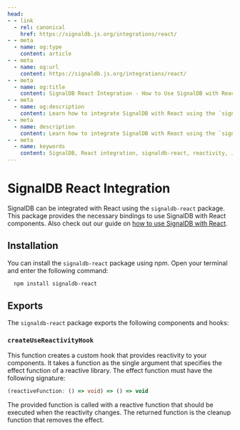 ```yaml
---
head:
- - link
  - rel: canonical
    href: https://signaldb.js.org/integrations/react/
- - meta
  - name: og:type
    content: article
- - meta
  - name: og:url
    content: https://signaldb.js.org/integrations/react/
- - meta
  - name: og:title
    content: SignalDB React Integration - How to Use SignalDB with React
- - meta
  - name: og:description
    content: Learn how to integrate SignalDB with React using the `signaldb-react` package. This guide covers installation, and the `createUseReactivityHook` function for adding reactivity to your React components.
- - meta
  - name: description
    content: Learn how to integrate SignalDB with React using the `signaldb-react` package. This guide covers installation, and the `createUseReactivityHook` function for adding reactivity to your React components.
- - meta
  - name: keywords
    content: SignalDB, React integration, signaldb-react, reactivity, JavaScript, TypeScript, React components, createUseReactivityHook, installation guide
---
```

# SignalDB React Integration

SignalDB can be integrated with React using the `signaldb-react` package. This package provides the necessary bindings to use SignalDB with React components.
Also check out our guide on [how to use SignalDB with React](/guides/react/).

## Installation

You can install the `signaldb-react` package using npm. Open your terminal and enter the following command:

```bash
  npm install signaldb-react
```

## Exports

The `signaldb-react` package exports the following components and hooks:

### `createUseReactivityHook`

This function creates a custom hook that provides reactivity to your components. It takes a function as the single argument that specifies the effect function of a reactive library.
The effect function must have the following signature:

```ts
(reactiveFunction: () => void) => () => void
```

The provided function is called with a reactive function that should be executed when the reactivity changes. The returned function is the cleanup function that removes the effect.
